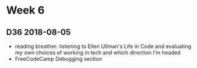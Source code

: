 # Week 6

## D36 2018-08-05

- reading breather: listening to Ellen Ullman's Life in Code and evaluating my own choices of working in tech and which direction I'm headed
- FreeCodeCamp Debugging section
